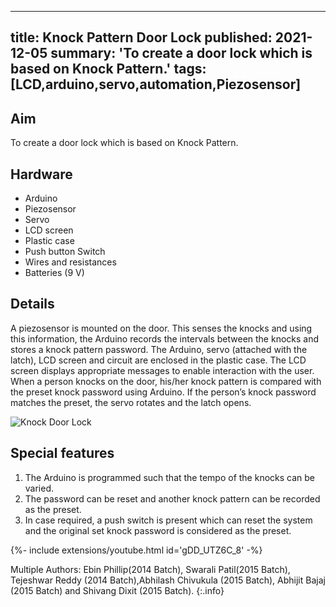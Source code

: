 <!-- ---
title: Knock Pattern Door Lock
tags: [LCD,arduino,servo,automation,Piezosensor]
layout: article
mode: normal
type: article
sharing: true
author: Ebin Phillip
show_author_profile: true
show_title: true
full_width: false
header: true
cover: /assets/images/blog/thumbnails/knock-door-lock.png
--- -->

---
title: Knock Pattern Door Lock
published: 2021-12-05
summary: 'To create a door lock which is based on Knock Pattern.'
tags: [LCD,arduino,servo,automation,Piezosensor]
---
## Aim
To create a door lock which is based on Knock Pattern.
<!--more-->
## Hardware
- Arduino
- Piezosensor
- Servo
- LCD screen
- Plastic case
- Push button Switch
- Wires and resistances
- Batteries (9 V)

## Details
A piezosensor is mounted on the door. This senses the knocks and using this information, the Arduino records the intervals between the knocks and stores a knock pattern password.
The Arduino, servo (attached with the latch), LCD screen and circuit are enclosed in the plastic case.
The LCD screen displays appropriate messages to enable interaction with the user.
When a person knocks on the door, his/her knock pattern is compared with the preset knock password using Arduino.
If the person’s knock password matches the preset, the servo rotates and the latch opens.

<Image
  src='/static/images/blog/thumbnails/knock-door-lock.png'
  alt='Knock Door Lock'
  width='auto'
  height='auto'
/>
## Special features
1. The Arduino is programmed such that the tempo of the knocks can be varied.
2. The password can be reset and another knock pattern can be recorded as the preset.
3. In case required, a push switch is present which can reset the system and the original set knock password is considered as the preset.


<div>{%- include extensions/youtube.html id='gDD_UTZ6C_8' -%}</div>


Multiple Authors: Ebin Phillip(2014 Batch), Swarali Patil(2015 Batch), Tejeshwar Reddy (2014 Batch),Abhilash Chivukula (2015 Batch), Abhijit Bajaj (2015 Batch) and Shivang Dixit (2015 Batch).
{:.info}